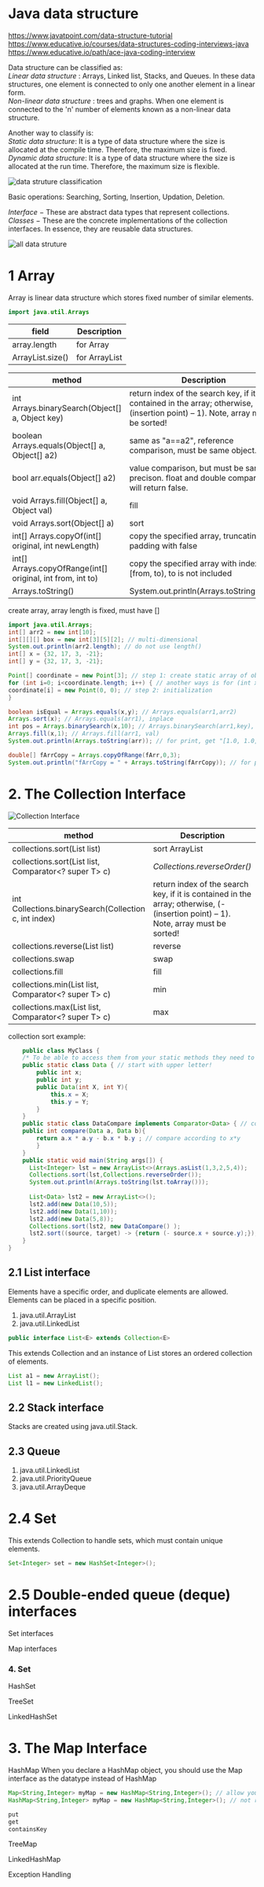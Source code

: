 # Java data structure
https://www.javatpoint.com/data-structure-tutorial
https://www.educative.io/courses/data-structures-coding-interviews-java
https://www.educative.io/path/ace-java-coding-interview


Data structure can be classified as:  
*Linear data structure* :  Arrays, Linked list, Stacks, and Queues. In these data structures, one element is connected to only one another element in a linear form.  
*Non-linear data structure* :  trees and graphs.  When one element is connected to the 'n' number of elements known as a non-linear data structure.  

Another way to classify is:  
*Static data structure*: It is a type of data structure where the size is allocated at the compile time. Therefore, the maximum size is fixed.  
*Dynamic data structure*: It is a type of data structure where the size is allocated at the run time. Therefore, the maximum size is flexible.  

![data struture classification](/5-java/ds0.jpg)

Basic operations: Searching, Sorting, Insertion, Updation, Deletion.  

*Interface* − These are abstract data types that represent collections.
*Classes* − These are the concrete implementations of the collection interfaces. In essence, they are reusable data structures.

![all data struture](/5-java/ds1.png)

# 1 Array
Array is linear data structure which stores fixed number of similar elements.  
```java
import java.util.Arrays
```
| field      | Description |
| ----------- | ----------- |
| array.length | for Array |
| ArrayList.size() | for ArrayList |

| method      | Description |
| ----------- | ----------- |
| int Arrays.binarySearch(Object[] a, Object key)      | return index of the search key, if it is contained in the array; otherwise, (-(insertion point) – 1). Note, array must be sorted! |
| boolean Arrays.equals(Object[] a, Object[] a2)  | same as "a==a2", reference comparison, must be same object.  |
| bool arr.equals(Object[] a2) | value comparison, but must be same precison. float and double comparison will return false. |
| void Arrays.fill(Object[] a, Object val) | fill |
| void Arrays.sort(Object[] a) | sort |
| int[] Arrays.copyOf(int[] original, int newLength) | copy the specified array, truncating or padding with false |
| int[] Arrays.copyOfRange(int[] original, int from, int to) | copy the specified array with index [from, to), to is not included|
| Arrays.toString() | System.out.println(Arrays.toString(Arr)); |

create array, array length is fixed, must have []
```java
import java.util.Arrays;
int[] arr2 = new int[10];
int[][][] box = new int[3][5][2]; // multi-dimensional
System.out.println(arr2.length); // do not use length()
int[] x = {32, 17, 3, -21};
int[] y = {32, 17, 3, -21}; 

Point[] coordinate = new Point[3]; // step 1: create static array of objects
for (int i=0; i<coordinate.length; i++) { // another ways is for (int x:coordinate) {}
coordinate[i] = new Point(0, 0); // step 2: initialization
}

boolean isEqual = Arrays.equals(x,y); // Arrays.equals(arr1,arr2)
Arrays.sort(x);	// Arrays.equals(arr1), inplace
int pos = Arrays.binarySearch(x,10); // Arrays.binarySearch(arr1,key), < 0 if not found
Arrays.fill(x,1); // Arrays.fill(arr1, val)
System.out.println(Arrays.toString(arr)); // for print, get "[1.0, 1.0, 1.0]"

double[] fArrCopy = Arrays.copyOfRange(fArr,0,3);
System.out.println("fArrCopy = " + Arrays.toString(fArrCopy)); // for print, get "[1.0]"
```

# 2. The Collection Interface
![Collection Interface](/5-java/Collection_hierarchy.png)

| method      | Description |
| ----------- | ----------- |
| collections.sort(List<T> list) | sort ArrayList |
| collections.sort(List<T> list, Comparator<? super T> c) | *Collections.reverseOrder()* |
|int Collections.binarySearch(Collection c, int index) | return index of the search key, if it is contained in the array; otherwise, (-(insertion point) – 1). Note, array must be sorted! |
| collections.reverse(List<T> list) | reverse |
| collections.swap | swap |
| collections.fill | fill |
|collections.min(List<T> list, Comparator<? super T> c) | min |
|collections.max(List<T> list, Comparator<? super T> c) | max |

collection sort example:  
```java
    public class MyClass {
    /* To be able to access them from your static methods they need to be static member variables */
    public static class Data { // start with upper letter!
        public int x;
        public int y;
        public Data(int X, int Y){
            this.x = X;
            this.y = Y;
        }
    }
    public static class DataCompare implements Comparator<Data> { // comparator
    public int compare(Data a, Data b){
        return a.x * a.y - b.x * b.y ; // compare according to x*y
        }
    }
    public static void main(String args[]) {
      List<Integer> lst = new ArrayList<>(Arrays.asList(1,3,2,5,4));
      Collections.sort(lst,Collections.reverseOrder());
      System.out.println(Arrays.toString(lst.toArray()));
      
      List<Data> lst2 = new ArrayList<>();
      lst2.add(new Data(10,5));
      lst2.add(new Data(1,10));
      lst2.add(new Data(5,8));
      Collections.sort(lst2, new DataCompare() );
      lst2.sort((source, target) -> {return (- source.x + source.y);}); // lambda function to sort by -x+y
    }
}
```

## 2.1 List interface
Elements have a specific order, and duplicate elements are allowed. Elements can be placed in a specific position.  
1. java.util.ArrayList  
2. java.util.LinkedList  

```java
public interface List<E> extends Collection<E>
```
This extends Collection and an instance of List stores an ordered collection of elements.  

```java
List a1 = new ArrayList();
List l1 = new LinkedList();
```

## 2.2 Stack interface
Stacks are created using java.util.Stack. 


## 2.3 Queue
1. java.util.LinkedList  
2. java.util.PriorityQueue  
2. java.util.ArrayDeque  


# 2.4 Set
This extends Collection to handle sets, which must contain unique elements.  

```java
Set<Integer> set = new HashSet<Integer>();
```


# 2.5 Double-ended queue (deque) interfaces


Set interfaces


Map interfaces








### 4. Set

HashSet

TreeSet

LinkedHashSet




# 3. The Map Interface

HashMap
When you declare a HashMap object, you should use the Map interface as the datatype instead of HashMap
```java
Map<String,Integer> myMap = new HashMap<String,Integer>(); // allow you to change to a TreeMap implementation in the future by changing a single line of code!
HashMap<String,Integer> myMap = new HashMap<String,Integer>(); // not recommend
```


```java
put
get 
containsKey
```

TreeMap

LinkedHashMap



Exception Handling
